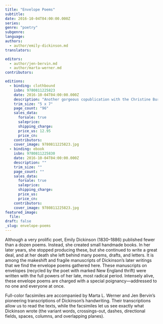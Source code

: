```yaml
---
title: "Envelope Poems"
subtitle:
date: 2016-10-04T04:00:00.000Z
series:
genre: "poetry"
subgenre:
language:
authors:
  - author/emily-dickinson.md
translators:

editors:
  - author/jen-bervin.md
  - author/marta-werner.md
contributors:

editions:
  - binding: clothbound
    isbn: 9780811225823
    date: 2016-10-04T04:00:00.000Z
    description: "Another gorgeous copublication with the Christine Burgin Gallery, _Envelope Poems_ is a compact, clothbound gift book, a full-color selection from _The Gorgeous Nothings_ "
    trim_size: "5 x 7"
    page_count: "96"
    sales_data:
      forsale: true
      saleprice:
      shipping_charge:
      price_us: 12.95
      price_cn:
    contributors:
    cover_image: 9780811225823.jpg
  - binding: ebook
    isbn: 9780811225830
    date: 2016-10-04T04:00:00.000Z
    description: ""
    trim_size: ""
    page_count: ""
    sales_data:
      forsale: true
      saleprice:
      shipping_charge:
      price_us:
      price_cn:
    contributors:
    cover_image: 9780811225823.jpg
featured_image:
  file:
draft: false
_slug: envelope-poems
---
```


Although a very prolific poet, Emily Dickinson (1830–1886) published fewer than a dozen poems. Instead, she created small handmade books. In her later years, she stopped producing these, but she continued to write a great deal, and at her death she left behind many poems, drafts, and letters. It is among the makeshift and fragile manuscripts of Dickinson’s later writings that we find the envelope poems gathered here. These manuscripts on envelopes (recycled by the poet with marked New England thrift) were written with the full powers of her late, most radical period. Intensely alive, these envelope poems are charged with a special poignancy—addressed to no one and everyone at once.

Full-color facsimiles are accompanied by Marta L. Werner and Jen Bervin’s pioneering transcriptions of Dickinson’s handwriting. Their transcriptions allow us to read the texts, while the facsimiles let us see exactly what Dickinson wrote (the variant words, crossings-out, dashes, directional fields, spaces, columns, and overlapping planes).
